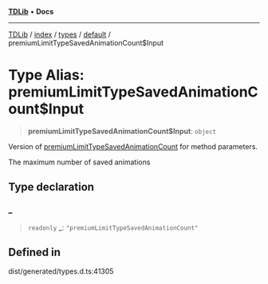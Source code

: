 [**TDLib**](../../../../../../README.md) • **Docs**

***

[TDLib](../../../../../../modules.md) / [index](../../../../../README.md) / [types](../../../README.md) / [default](../README.md) / premiumLimitTypeSavedAnimationCount$Input

# Type Alias: premiumLimitTypeSavedAnimationCount$Input

> **premiumLimitTypeSavedAnimationCount$Input**: `object`

Version of [premiumLimitTypeSavedAnimationCount](premiumLimitTypeSavedAnimationCount.md) for method parameters.

The maximum number of saved animations

## Type declaration

### \_

> `readonly` **\_**: `"premiumLimitTypeSavedAnimationCount"`

## Defined in

dist/generated/types.d.ts:41305
